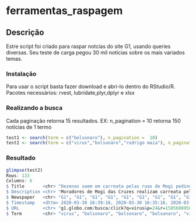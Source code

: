# ferramentas_raspagem
## Descrição

Estre script foi criado para raspar notcias do site G1, usando queries diversas. Seu teste de carga pegou 30 mil notícias sobre os mais variados temas. 

### Instalação

Para usar o script basta fazer download e abri-lo dentro do RStudio/R.
Pacotes necessários: rvest, lubridate,plyr,dplyr e xlsx


### Realizando a busca
Cada paginação retorna 15 resultados. EX: n_pagination = 10 retorna 150 notícias de 1 termo
``` r
test1 <- search(term = c("bolsonaro"), n_pagination =  10)
test2 <- search(term = c("virus","bolsonaro","rodrigo maia"), n_pagination =  3)
```


### Resultado
``` r
glimpse(test2)
Rows: 133
Columns: 6
$ Title       <chr> "Dezenas saem em carreata pelas ruas de Mogi pedindo reabertura de comércios fechados por causa do c…
$ Description <chr> "Moradores de Mogi das Cruzes realizam carreata pela reabertura dos comércios\nNo fim da manhã desta…
$ Newspaper   <chr> "G1", "G1", "G1", "G1", "G1", "G1", "G1", "G1", "G1", "G1", "G1", "Jornal Hoje", "G1", "Meio Dia Par…
$ Timestamp   <dttm> 2020-03-30 16:39:16, 2020-03-30 16:35:16, 2020-03-30 16:31:16, 2020-03-30 15:57:16, 2020-03-30 15:5…
$ URL         <chr> "g1.globo.com/busca/click?q=virus&p=24&r=1585608958287&u=https%3A%2F%2Fg1.globo.com%2Fsp%2Fmogi-das-…
$ Term        <chr> "virus", "bolsonaro", "bolsonaro", "bolsonaro", "virus", "virus", "virus", "virus", "bolsonaro", "vi…
```
